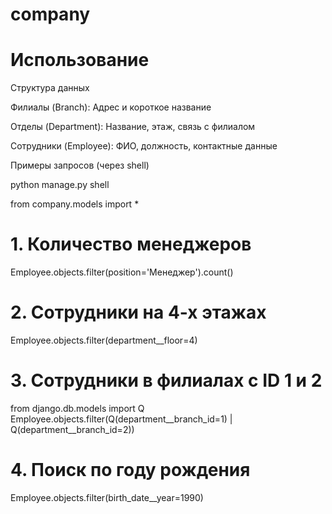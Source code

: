 # company

# Использование
Структура данных

  Филиалы (Branch): Адрес и короткое название

  Отделы (Department): Название, этаж, связь с филиалом

  Сотрудники (Employee): ФИО, должность, контактные данные

Примеры запросов (через shell)

python manage.py shell

from company.models import *

# 1. Количество менеджеров
Employee.objects.filter(position='Менеджер').count()

# 2. Сотрудники на 4-х этажах
Employee.objects.filter(department__floor=4)

# 3. Сотрудники в филиалах с ID 1 и 2
from django.db.models import Q
Employee.objects.filter(Q(department__branch_id=1) | Q(department__branch_id=2))

# 4. Поиск по году рождения
Employee.objects.filter(birth_date__year=1990)

